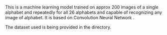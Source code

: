 This is a machine learning model trained on approx 200 images of a single alphabet and repeatedly for all 26 alphabets and capable of recognizing any image of alphabet. It is based on Convolution Neural Network .

The dataset used is being provided in the directory.
